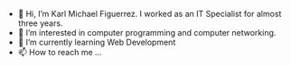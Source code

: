 - 👋 Hi, I’m Karl Michael Figuerrez. I worked as an IT Specialist for almost three years.
- 👀 I’m interested in computer programming and computer networking.
- 🌱 I’m currently learning Web Development
- 📫 How to reach me ...

<!---
kmfiguerrez/kmfiguerrez is a ✨ special ✨ repository because its `README.md` (this file) appears on your GitHub profile.
You can click the Preview link to take a look at your changes.
--->
